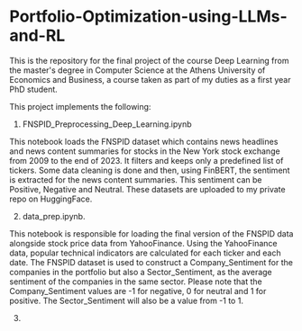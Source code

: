 # Portfolio-Optimization-using-LLMs-and-RL

This is the repository for the final project of the course Deep Learning from the master's degree in Computer Science at the Athens University of Economics and Business, a course taken as part of my duties as a first year PhD student.

This project implements the following:

1) FNSPID_Preprocessing_Deep_Learning.ipynb


This notebook loads the FNSPID dataset which contains news headlines and news content summaries for stocks in the New York stock exchange from 2009 to the end of 2023. 
It filters and keeps only a predefined list of tickers. Some data cleaning is done and then, using FinBERT, the sentiment is extracted for the news content summaries. 
This sentiment can be Positive, Negative and Neutral. These datasets are uploaded to my private repo on HuggingFace.

2) data_prep.ipynb.


This notebook is responsible for loading the final version of the FNSPID data alongside stock price data from YahooFinance. 
Using the YahooFinance data, popular technical indicators are calculated for each ticker and each date. 
The FNSPID dataset is used to construct a Company_Sentiment for the companies in the portfolio but also a Sector_Sentiment, as the average sentiment of the companies in the same sector. 
Please note that the Company_Sentiment values are -1 for negative, 0 for neutral and 1 for positive. The Sector_Sentiment will also be a value from -1 to 1.


3) 

